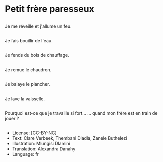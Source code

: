 # Petit frère paresseux

##
Je me réveille et j'allume un feu.

##
Je fais bouillir de l'eau.

##
Je fends du bois de chauffage.

##
Je remue le chaudron.

##
Je balaye le plancher.

##
Je lave la vaisselle.

##
Pourquoi est-ce que je travaille si fort... ... quand mon frère est en train de jouer ?

##
* License: [CC-BY-NC]
* Text: Clare Verbeek, Thembani Dladla, Zanele Buthelezi
* Illustration: Mlungisi Dlamini
* Translation: Alexandra Danahy
* Language: fr

